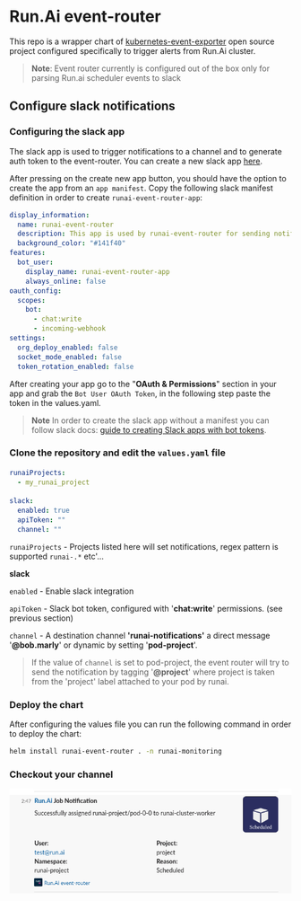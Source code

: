 # Run.Ai event-router 
This repo is a wrapper chart of [kubernetes-event-exporter](https://github.com/resmoio/kubernetes-event-exporter) open source project configured specifically to trigger alerts from Run.Ai cluster. 

> **Note**: Event router currently is configured out of the box only for parsing Run.ai scheduler events to slack

## Configure slack notifications

### Configuring the slack app
The slack app is used to trigger notifications to a channel and to generate auth token to the event-router.
You can create a new slack app [here](https://api.slack.com/apps).

After pressing on the create new app button, you should have the option to create the app from an `app manifest`.
Copy the following slack manifest definition in order to create `runai-event-router-app`:
```yaml
display_information:
  name: runai-event-router
  description: This app is used by runai-event-router for sending notifications through slack
  background_color: "#141f40"
features:
  bot_user:
    display_name: runai-event-router-app
    always_online: false
oauth_config:
  scopes:
    bot:
      - chat:write
      - incoming-webhook
settings:
  org_deploy_enabled: false
  socket_mode_enabled: false
  token_rotation_enabled: false

```

After creating your app go to the "**OAuth & Permissions**" section in your app and grab the `Bot User OAuth Token`, in the following step paste the token in the values.yaml.

> **Note** In order to create the slack app without a manifest you can follow slack docs: [guide to creating Slack apps with bot tokens](https://api.slack.com/authentication/basics). 

### Clone the repository and edit the `values.yaml` file
```yaml
runaiProjects: 
  - my_runai_project

slack:
  enabled: true
  apiToken: ""
  channel: ""
```

`runaiProjects` - Projects listed here will set notifications, regex pattern is supported `runai-.*` etc'...

**slack**

`enabled` - Enable slack integration

`apiToken` - Slack bot token, configured with '**chat:write**'
permissions. (see previous section)


`channel` - A destination channel **'runai-notifications'** a direct message '**@bob.marly**' or dynamic by setting '**pod-project**'.

> If the value of `channel` is set to pod-project, the event router will try to send the notification by tagging '**@project**' where project is taken from the 'project' label attached to your pod by runai.

### Deploy the chart
After configuring the values file you can run the following command in order to deploy the chart:
```sh
helm install runai-event-router . -n runai-monitoring
``` 

### Checkout your channel
![slack example](icons/example_slack.png)

